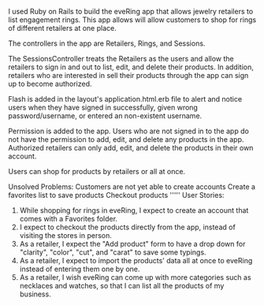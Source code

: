 

I used Ruby on Rails to build the eveRing app that allows jewelry retailers to list engagement rings. This app allows will allow customers to shop for rings of different retailers at one place.

The controllers in the app are Retailers, Rings, and Sessions.

The SessionsController treats the Retailers as the users and allow the retailers to sign in and out to list, edit, and delete their products. In addition, retailers who are interested in sell their products through the app can sign up to become authorized.

Flash is added in the layout's application.html.erb file to alert and notice users when they have signed in successfully, given wrong password/username, or entered an non-existent username.

Permission is added to the app. Users who are not signed in to the app do not have the permission to add, edit, and delete any products in the app. Authorized retailers can only add, edit, and delete the products in their own account.

Users can shop for products by retailers or all at once.

Unsolved Problems:
Customers are not yet able to create accounts
Create a favorites list to save products
Checkout products
'''''
User Stories: 
1. While shopping for rings in eveRing, I expect to create an account that comes with a Favorites folder. 
2. I expect to checkout the products directly from the app, instead of visiting the stores in person. 
3. As a retailer, I expect the "Add product" form to have a drop down for "clarity", "color", "cut", and "carat" to save some typings. 
4. As a retailer, I expect to import the products' data all at once to eveRing instead of entering them one by one. 
5. As a retailer, I wish eveRing can come up with more categories such as necklaces and watches, so that I can list all the products of my business. 
